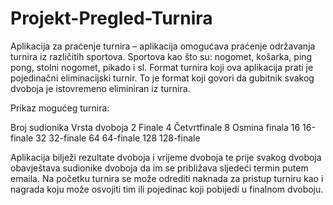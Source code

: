 # Projekt-Pregled-Turnira

Aplikacija za praćenje turnira – aplikacija omogućava praćenje održavanja turnira iz različitih sportova.
Sportova kao što su: nogomet, košarka, ping pong, stolni nogomet, pikado i sl.
Format turnira koji ova aplikacija prati je pojedinačni eliminacijski turnir. To je format koji govori da gubitnik svakog dvoboja je istovremeno eliminiran iz turnira.

Prikaz mogućeg turnira:

Broj sudionika	Vrsta dvoboja
      2	            Finale
      4	          Četvrtfinale
      8	          Osmina finala
      16	          16-finale
      32	          32-finale
      64	          64-finale
      128	          128-finale

Aplikacija bilježi rezultate dvoboja i vrijeme dvoboja te prije svakog dvoboja obavještava sudionike dvoboja da im se približava sljedeći termin putem emaila. Na početku turnira se može odrediti naknada za pristup turniru kao i nagrada koju može osvojiti tim ili pojedinac koji pobijedi u finalnom dvoboju.

